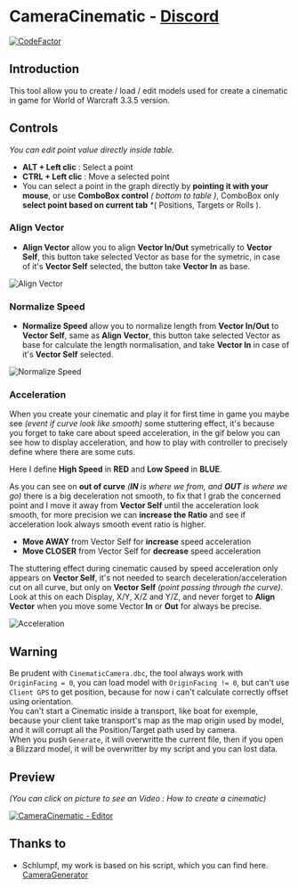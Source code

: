 # CameraCinematic - [Discord](https://discord.gg/76fBj3Rb)
[![CodeFactor](https://www.codefactor.io/repository/github/intemporel/cameracinematic/badge/main)](https://www.codefactor.io/repository/github/intemporel/cameracinematic/overview/main)

## Introduction
This tool allow you to create / load / edit models used for create a cinematic in game for World of Warcraft 3.3.5 version.

## Controls
*You can edit point value directly inside table.*
 - **ALT + Left clic** : Select a point
 - **CTRL + Left clic** : Move a selected point
 - You can select a point in the graph directly by **pointing it with your mouse**, or use **ComboBox control** *( bottom to table )*, ComboBox only **select point based on current tab** *( Positions, Targets or Rolls ).

### Align Vector
 - **Align Vector** allow you to align **Vector In/Out** symetrically to **Vector Self**, this button take selected Vector as base for the symetric, in case of it's **Vector Self** selected, the button take **Vector In** as base.  

![Align Vector](https://i.imgur.com/RJ7eMem.gif)

### Normalize Speed
 - **Normalize Speed** allow you to normalize length from **Vector In/Out** to **Vector Self**, same as **Align Vector**, this button take selected Vector as base for calculate the length normalisation, and take **Vector In** in case of it's **Vector Self** selected. 

![Normalize Speed](https://i.imgur.com/tpxC7bj.gif)

### Acceleration
 When you create your cinematic and play it for first time in game you maybe see *(event if curve look like smooth)* some stuttering effect, it's because you forget to take care about speed acceleration, in the gif below you can see how to display acceleration, and how to play with controller to precisely define where there are some cuts.  
  
Here I define **High Speed** in **RED** and **Low Speed** in **BLUE**.  
  
As you can see on **out of curve** *(**IN** is where we from, and **OUT** is where we go)* there is a big deceleration not smooth, to fix that I grab the concerned point and I move it away from **Vector Self** until the acceleration look smooth, for more precision we can **increase the Ratio** and see if acceleration look always smooth event ratio is higher.  
  
 - **Move AWAY** from Vector Self for **increase** speed acceleration
 - **Move CLOSER** from Vector Self for **decrease** speed acceleration
  
The stuttering effect during cinematic caused by speed acceleration only appears on **Vector Self**, it's not needed to search deceleration/acceleration cut on all curve, but only on **Vector Self** *(point passing through the curve)*.  
Look at this on each Display, X/Y, X/Z and Y/Z, and never forget to **Align Vector** when you move some Vector **In** or **Out** for always be precise.  

![Acceleration](https://i.imgur.com/6S0niSu.gif)

## Warning
Be prudent with `CinematicCamera.dbc`, the tool always work with `OriginFacing = 0`, you can load model with `OriginFacing != 0`, but can't use `Client GPS` to get position, because for now i can't calculate correctly offset using orientation.  
You can't start a Cinematic inside a transport, like boat for exemple, because your client take transport's map as the map origin used by model, and it will corrupt all the Position/Target path used by camera.    
When you push `Generate`, it will overwritte the current file, then if you open a Blizzard model, it will be overwritter by my script and you can lost data.

## Preview
*(You can click on picture to see an Video : How to create a cinematic)*  

[![CameraCinematic - Editor](https://i.imgur.com/EAJ4Hes.png)](https://youtu.be/9iAwpgmzEXQ)

## Thanks to
 - Schlumpf, my work is based on his script, which you can find here. [CameraGenerator](https://github.com/stoneharry/Misc-WoW-Stuff/blob/master/Camera%20Generator/camera.cpp)
